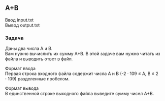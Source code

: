 ## A+B

Ввод	input.txt<br>
Вывод	output.txt

### Задача
Даны два числа A и B.<br>
Вам нужно вычислить их сумму A+B. В этой задаче вам нужно читать из файла и выводить ответ в файл.

Формат ввода<br>
Первая строка входного файла содержит числа A и B (-2 ⋅ 109 ≤ A, B ≤ 2 ⋅ 109) разделенные пробелом.

Формат вывода<br>
В единственной строке выходного файла выведите сумму чисел A+B.
